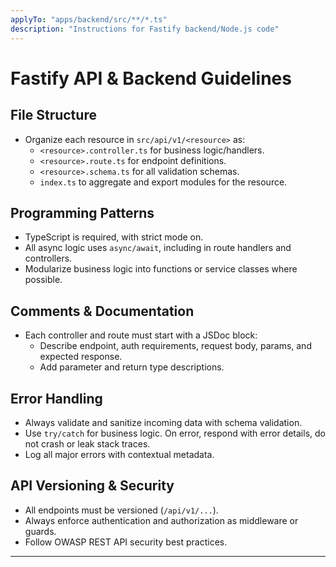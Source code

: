 ```yaml
---
applyTo: "apps/backend/src/**/*.ts"
description: "Instructions for Fastify backend/Node.js code"
---
```


# Fastify API & Backend Guidelines

## File Structure

- Organize each resource in `src/api/v1/<resource>` as:
  - `<resource>.controller.ts` for business logic/handlers.
  - `<resource>.route.ts` for endpoint definitions.
  - `<resource>.schema.ts` for all validation schemas.
  - `index.ts` to aggregate and export modules for the resource.

## Programming Patterns

- TypeScript is required, with strict mode on.
- All async logic uses `async/await`, including in route handlers and controllers.
- Modularize business logic into functions or service classes where possible.

## Comments & Documentation

- Each controller and route must start with a JSDoc block:
  - Describe endpoint, auth requirements, request body, params, and expected response.
  - Add parameter and return type descriptions.

## Error Handling

- Always validate and sanitize incoming data with schema validation.
- Use `try/catch` for business logic. On error, respond with error details, do not crash or leak stack traces.
- Log all major errors with contextual metadata.

## API Versioning & Security

- All endpoints must be versioned (`/api/v1/...`).
- Always enforce authentication and authorization as middleware or guards.
- Follow OWASP REST API security best practices.

---
